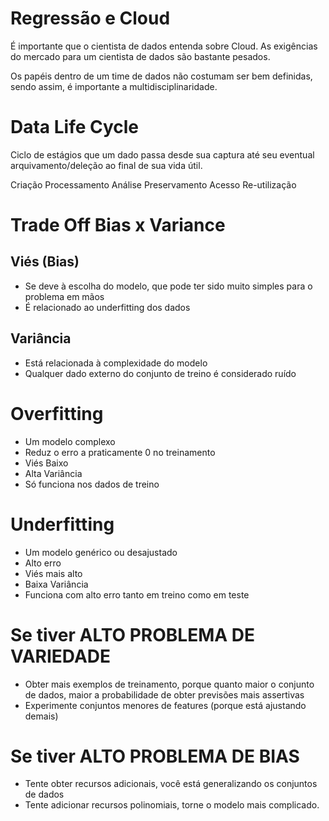 # Regressão e Cloud

É importante que o cientista de dados entenda sobre Cloud.
As exigências do mercado para um cientista de dados são bastante pesados.

Os papéis dentro de um time de dados não costumam ser bem definidas, sendo assim, é importante a multidisciplinaridade.

# Data Life Cycle

Ciclo de estágios que um dado passa desde sua captura até seu eventual arquivamento/deleção ao final de sua vida útil.

Criação
Processamento
Análise
Preservamento
Acesso
Re-utilização

# Trade Off Bias x Variance

## Viés (Bias)
- Se deve à escolha do modelo, que pode ter sido muito simples para o problema em mãos
- É relacionado ao underfitting dos dados

## Variância
- Está relacionada à complexidade do modelo
- Qualquer dado externo do conjunto de treino é considerado ruído

# Overfitting
- Um modelo complexo
- Reduz o erro a praticamente 0 no treinamento
- Viés Baixo
- Alta Variância
- Só funciona nos dados de treino

# Underfitting
- Um modelo genérico ou desajustado
- Alto erro
- Viés mais alto
- Baixa Variância
- Funciona com alto erro tanto em treino como em teste

# Se tiver ALTO PROBLEMA DE VARIEDADE
- Obter mais exemplos de treinamento, porque quanto maior o conjunto de dados, maior a probabilidade de obter previsões mais assertivas
- Experimente conjuntos menores de features (porque está ajustando demais)

# Se tiver ALTO PROBLEMA DE BIAS
- Tente obter recursos adicionais, você está generalizando os conjuntos de dados
- Tente adicionar recursos polinomiais, torne o modelo mais complicado.